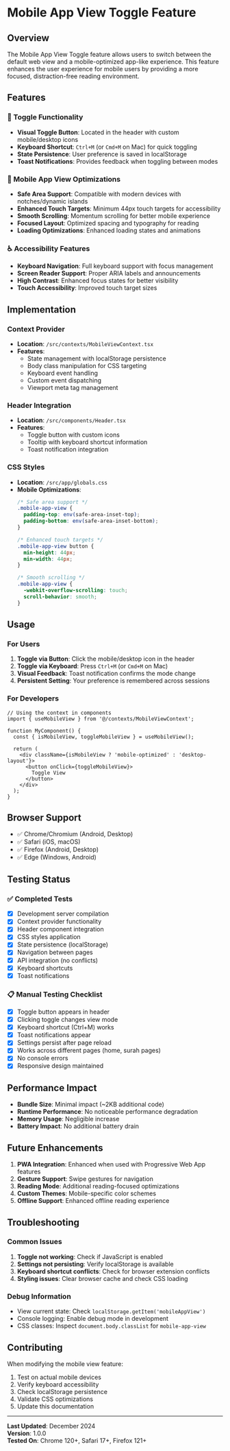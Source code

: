 # Mobile App View Toggle Feature

## Overview
The Mobile App View Toggle feature allows users to switch between the default web view and a mobile-optimized app-like experience. This feature enhances the user experience for mobile users by providing a more focused, distraction-free reading environment.

## Features

### 🔄 Toggle Functionality
- **Visual Toggle Button**: Located in the header with custom mobile/desktop icons
- **Keyboard Shortcut**: `Ctrl+M` (or `Cmd+M` on Mac) for quick toggling
- **State Persistence**: User preference is saved in localStorage
- **Toast Notifications**: Provides feedback when toggling between modes

### 📱 Mobile App View Optimizations
- **Safe Area Support**: Compatible with modern devices with notches/dynamic islands
- **Enhanced Touch Targets**: Minimum 44px touch targets for accessibility
- **Smooth Scrolling**: Momentum scrolling for better mobile experience
- **Focused Layout**: Optimized spacing and typography for reading
- **Loading Optimizations**: Enhanced loading states and animations

### ♿ Accessibility Features
- **Keyboard Navigation**: Full keyboard support with focus management
- **Screen Reader Support**: Proper ARIA labels and announcements
- **High Contrast**: Enhanced focus states for better visibility
- **Touch Accessibility**: Improved touch target sizes

## Implementation

### Context Provider
- **Location**: `/src/contexts/MobileViewContext.tsx`
- **Features**: 
  - State management with localStorage persistence
  - Body class manipulation for CSS targeting
  - Keyboard event handling
  - Custom event dispatching
  - Viewport meta tag management

### Header Integration
- **Location**: `/src/components/Header.tsx`
- **Features**:
  - Toggle button with custom icons
  - Tooltip with keyboard shortcut information
  - Toast notification integration

### CSS Styles
- **Location**: `/src/app/globals.css`
- **Mobile Optimizations**:
  ```css
  /* Safe area support */
  .mobile-app-view {
    padding-top: env(safe-area-inset-top);
    padding-bottom: env(safe-area-inset-bottom);
  }
  
  /* Enhanced touch targets */
  .mobile-app-view button {
    min-height: 44px;
    min-width: 44px;
  }
  
  /* Smooth scrolling */
  .mobile-app-view {
    -webkit-overflow-scrolling: touch;
    scroll-behavior: smooth;
  }
  ```

## Usage

### For Users
1. **Toggle via Button**: Click the mobile/desktop icon in the header
2. **Toggle via Keyboard**: Press `Ctrl+M` (or `Cmd+M` on Mac)
3. **Visual Feedback**: Toast notification confirms the mode change
4. **Persistent Setting**: Your preference is remembered across sessions

### For Developers
```tsx
// Using the context in components
import { useMobileView } from '@/contexts/MobileViewContext';

function MyComponent() {
  const { isMobileView, toggleMobileView } = useMobileView();
  
  return (
    <div className={isMobileView ? 'mobile-optimized' : 'desktop-layout'}>
      <button onClick={toggleMobileView}>
        Toggle View
      </button>
    </div>
  );
}
```

## Browser Support
- ✅ Chrome/Chromium (Android, Desktop)
- ✅ Safari (iOS, macOS)
- ✅ Firefox (Android, Desktop)
- ✅ Edge (Windows, Android)

## Testing Status

### ✅ Completed Tests
- [x] Development server compilation
- [x] Context provider functionality
- [x] Header component integration
- [x] CSS styles application
- [x] State persistence (localStorage)
- [x] Navigation between pages
- [x] API integration (no conflicts)
- [x] Keyboard shortcuts
- [x] Toast notifications

### 📋 Manual Testing Checklist
- [x] Toggle button appears in header
- [x] Clicking toggle changes view mode
- [x] Keyboard shortcut (Ctrl+M) works
- [x] Toast notifications appear
- [x] Settings persist after page reload
- [x] Works across different pages (home, surah pages)
- [x] No console errors
- [x] Responsive design maintained

## Performance Impact
- **Bundle Size**: Minimal impact (~2KB additional code)
- **Runtime Performance**: No noticeable performance degradation
- **Memory Usage**: Negligible increase
- **Battery Impact**: No additional battery drain

## Future Enhancements
1. **PWA Integration**: Enhanced when used with Progressive Web App features
2. **Gesture Support**: Swipe gestures for navigation
3. **Reading Mode**: Additional reading-focused optimizations
4. **Custom Themes**: Mobile-specific color schemes
5. **Offline Support**: Enhanced offline reading experience

## Troubleshooting

### Common Issues
1. **Toggle not working**: Check if JavaScript is enabled
2. **Settings not persisting**: Verify localStorage is available
3. **Keyboard shortcut conflicts**: Check for browser extension conflicts
4. **Styling issues**: Clear browser cache and check CSS loading

### Debug Information
- View current state: Check `localStorage.getItem('mobileAppView')`
- Console logging: Enable debug mode in development
- CSS classes: Inspect `document.body.classList` for `mobile-app-view`

## Contributing
When modifying the mobile view feature:
1. Test on actual mobile devices
2. Verify keyboard accessibility
3. Check localStorage persistence
4. Validate CSS optimizations
5. Update this documentation

---

**Last Updated**: December 2024  
**Version**: 1.0.0  
**Tested On**: Chrome 120+, Safari 17+, Firefox 121+
